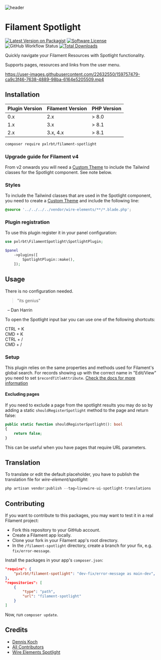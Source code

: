 <div class="filament-hidden">
    
![header](./.github/resources/pxlrbt-spotlight.png)
</div>

# Filament Spotlight

<div class="filament-hidden">
    
[![Latest Version on Packagist](https://img.shields.io/packagist/v/pxlrbt/filament-spotlight.svg?include_prereleases)](https://packagist.org/packages/pxlrbt/filament-spotlight)
[![Software License](https://img.shields.io/badge/license-MIT-brightgreen.svg)](LICENSE.md)
![GitHub Workflow Status](https://img.shields.io/github/actions/workflow/status/pxlrbt/filament-spotlight/code-style.yml?branch=main&label=Code%20style&style=flat-square)
[![Total Downloads](https://img.shields.io/packagist/dt/pxlrbt/filament-spotlight.svg)](https://packagist.org/packages/pxlrbt/filament-spotlight)

</div>

Quickly navigate your Filament Resources with Spotlight functionality.

Supports pages, resources and links from the user menu.

<div class="filament-hidden">
    
https://user-images.githubusercontent.com/22632550/159757479-ca9c3f46-7638-4889-98ba-6164e5205509.mp4

</div>


## Installation


| Plugin Version | Filament Version | PHP Version |
|----------------|------------------|-------------|
| 0.x            | 2.x              | \> 8.0      |
| 1.x            | 3.x              | \> 8.1      |
| 2.x            | 3.x, 4.x         | \> 8.1      |


```bash
composer require pxlrbt/filament-spotlight
```

### Upgrade guide for Filament v4

From v2 onwards you will need a [Custom Theme](https://filamentphp.com/docs/4.x/styling/overview#creating-a-custom-theme) to include the Tailwind classes for the Spotlight component. See note below. 

### Styles

To include the Tailwind classes that are used in the Spotlight component, you need to create a [Custom Theme](https://filamentphp.com/docs/4.x/styling/overview#creating-a-custom-theme) and include the following line:

```css
@source '../../../../vendor/wire-elements/**/*.blade.php';
```

### Plugin registration

To use this plugin register it in your panel configuration:

```php
use pxlrbt\FilamentSpotlight\SpotlightPlugin;

$panel
    ->plugins([
        SpotlightPlugin::make(),
    ]);
```

## Usage

There is no configuration needed.

> "its genius"

  – Dan Harrin

To open the Spotlight input bar you can use one of the following shortcuts:

CTRL + K  
CMD + K  
CTRL + /  
CMD + /  

### Setup

This plugin relies on the same properties and methods used for Filament's global search. For records showing up with the correct name in "Edit/View" you need to set `$recordTitleAttribute`. [Check the docs for more information](https://filamentphp.com/docs/3.x/panels/resources/global-search)

#### Excluding pages

If you need to exclude a page from the spotlight results you may do so by adding a static `shouldRegisterSpotlight` method to the page and return false:

```php
public static function shouldRegisterSpotlight(): bool
{
    return false;
}
```

This can be useful when you have pages that require URL parameters.

## Translation

To translate or edit the default placeholder, you have to publish the translation file for *wire-element/spotlight*: 

```php
php artisan vendor:publish --tag=livewire-ui-spotlight-translations
```



## Contributing

If you want to contribute to this packages, you may want to test it in a real Filament project:

- Fork this repository to your GitHub account.
- Create a Filament app locally.
- Clone your fork in your Filament app's root directory.
- In the `/filament-spotlight` directory, create a branch for your fix, e.g. `fix/error-message`.

Install the packages in your app's `composer.json`:

```json
"require": {
    "pxlrbt/filament-spotlight": "dev-fix/error-message as main-dev",
},
"repositories": [
    {
        "type": "path",
        "url": "filament-spotlight"
    }
]
```

Now, run `composer update`.

## Credits
- [Dennis Koch](https://github.com/pxlrbt)
- [All Contributors](../../contributors)
- [Wire Elements Spotlight](https://github.com/wire-elements/spotlight)
